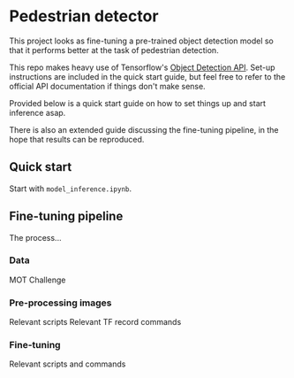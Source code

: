 # Pedestrian detector
This project looks as fine-tuning a pre-trained object detection model so that it performs better at the task of pedestrian detection.

This repo makes heavy use of Tensorflow's [Object Detection API](https://github.com/tensorflow/models/tree/master/research/object_detection). Set-up instructions are included in the quick start guide, but feel free to refer to the official API documentation if things don't make sense.

Provided below is a quick start guide on how to set things up and start inference asap.

There is also an extended guide discussing the fine-tuning pipeline, in the hope that results can be reproduced.

## Quick start
Start with `model_inference.ipynb`.

## Fine-tuning pipeline
The process...

### Data
MOT Challenge

### Pre-processing images
Relevant scripts
Relevant TF record commands

### Fine-tuning
Relevant scripts and commands

###
